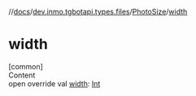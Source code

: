 //[docs](../../../index.md)/[dev.inmo.tgbotapi.types.files](../index.md)/[PhotoSize](index.md)/[width](width.md)



# width  
[common]  
Content  
open override val [width](width.md): [Int](https://kotlinlang.org/api/latest/jvm/stdlib/kotlin/-int/index.html)  



